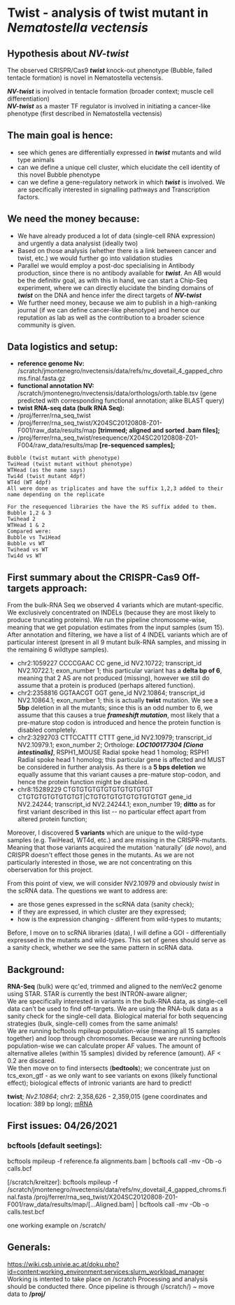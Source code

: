 # Twist - analysis of twist mutant in *Nematostella vectensis*   


## Hypothesis about ***NV-twist***   
The observed CRISPR/Cas9 ***twist*** knock-out phenotype (Bubble, failed tentacle formation) is novel in Nematostella vectensis. 

***NV-twist*** is involved in tentacle formation (broader context; muscle cell differentiation)   
***NV-twist*** as a master TF regulator is involved in initiating a cancer-like phenotype (first described in Nematostella vectensis)

## The main goal is hence:   
- see which genes are differentially expressed in ***twist*** mutants and wild type animals
- can we define a unique cell cluster, which elucidate the cell identity of this novel Bubble phenotype   
- can we define a gene-regulatory network in which ***twist*** is involved. We are specifically interested in signalling pathways and Transcription factors.   

## We need the money because:   
- We have already produced a lot of data (single-cell RNA expression) and urgently a data analysist (ideally two)   
- Based on those analysis (whether there is a link between cancer and twist, etc.) we would further go into validation studies   
- Parallel we would employ a post-doc specialising in Antibody production, since there is no antibody available for ***twist***. An AB would be the definitiv goal, as with this in hand, we can start a Chip-Seq experiment, where we can directly elucidate the binding domains of ***twist*** on the DNA and hence infer the direct targets of ***NV-twist***  
- We further need money, because we aim to publish in a high-ranking journal (if we can define cancer-like phenotype) and hence our reputation as lab as well as the contribution to a broader science community is given. 


## Data logistics and setup:  

- **reference genome Nv:** /scratch/jmontenegro/nvectensis/data/refs/nv_dovetail_4_gapped_chroms.final.fasta.gz  
- **functional annotation NV:** /scratch/jmontenegro/nvectensis/data/orthologs/orth.table.tsv (gene predicted with corresponding functional annotation; alike BLAST query)   
- **twist RNA-seq data (bulk RNA Seq):**  
-  /proj/ferrer/rna_seq_twist   
-  /proj/ferrer/rna_seq_twist/X204SC20120808-Z01-F001/raw_data/results/map **[trimmed; aligned and sorted .bam files];** 
-  /proj/ferrer/rna_seq_twist/resequence/X204SC20120808-Z01-F004/raw_data/results/map **[re-sequenced samples];**  

~~~~~~~~~~~~~~~~~~~~~~~~~~~~~~~~~~~~~~~~~~~~~~~~~~~~~~~~~~~~~~~~~~~~~~~~~~~~~~~~~~~
Bubble (twist mutant with phenotype)  
TwiHead (twist mutant without phenotype)  
WTHead (as the name says)  
Twi4d (twist mutant 4dpf)  
WT4d (WT 4dpf)     
All were done as triplicates and have the suffix 1,2,3 added to their name depending on the replicate   

For the resequenced libraries the have the RS suffix added to them.   
Bubble 1,2 & 3   
Twihead 2  
WTHead 1 & 2  
Compared were:  
Bubble vs TwiHead  
Bubble vs WT  
Twihead vs WT  
Twi4d vs WT    
~~~~~~~~~~~~~~~~~~~~~~~~~~~~~~~~~~~~~~~~~~~~~~~~~~~~~~~~~~~~~~~~~~~~~~~~~~~~~~~~~~~~~

## First summary about the CRISPR-Cas9 Off-targets approach:   
From the bulk-RNA Seq we observed 4 variants which are mutant-specific. We exclusively concentrated on INDELs (because they are most likely to produce truncating proteins). We run the pipeline chromosome-wise, meaning that we get population estimates from the input samples (sum 15). After annotation and filtering, we have a list of 4 INDEL variants which are of particular interest (present in all 9 mutant bulk-RNA samples, and missing in the remaining 6 wildtype samples).   
- chr2:1059227	CCCCGAAC	CC	gene_id NV2.10722; transcript_id NV2.10722.1; exon_number 1; this particular variant has a **delta bp of 6**, meaning that 2 AS are not produced (missing), however we still do assume that a protein is produced (perhaps altered function).  
- chr2:2358816	GGTAACGT	GGT	gene_id NV2.10864; transcript_id NV2.10864.1; exon_number 1; this is actually **twist** mutation. We see a **5bp** deletion in all the mutants; since this is an odd number to 6, we assume that this causes a true ***frameshift mutation***, most likely that a pre-mature stop codon is introduced and hence the protein function is disabled completely.  
- chr2:3292703	CTTCCATTT	CTTT	gene_id NV2.10979; transcript_id NV2.10979.1; exon_number 2; Orthologe: ***LOC100177304 [Ciona intestinalis]***, RSPH1_MOUSE Radial spoke head 1 homolog; RSPH1 Radial spoke head 1 homolog; this particular gene is affected and MUST be considered in further analysis. As there is a **5 bps deletion** we equally assume that this variant causes a pre-mature stop-codon, and hence the protein function might be disabled.   
- chr8:15289229	CTGTGTGTGTGTGTGTGTGTGT	CTGTGTGTGTGTGTGT|CTGTGTGTGTGTGTGTGTGT	gene_id NV2.24244; transcript_id NV2.24244.1; exon_number 19; **ditto** as for first variant described in this list -- no particular effect apart from altered protein function;  

Moreover, I discovered **5 variants** which are unique to the wild-type samples (e.g. TwiHead, WT4d, etc.) and are missing in the CRISPR-mutants. Meaning that those variants acquired the mutation 'naturally' (*de novo*), and CRISPR doesn't effect those genes in the mutants. As we are not particularly interested in those, we are not concentrating on this oberservation for this project.   

From this point of view, we will consider NV2.10979 and obviously *twist* in the scRNA data. The questions we want to address are: 
- are those genes expressed in the scRNA data (sanity check);
- if they are expressed, in which cluster are they expressed;
- how is the expression changing - different from wild-types to mutants;   


Before, I move on to scRNA libraries (data), I will define a GOI - differentially expressed in the mutants and wild-types. This set of genes should serve as a sanity check, whether we see the same pattern in scRNA data. 


## Background:
**RNA-Seq** (bulk) were qc'ed, trimmed and aligned to the nemVec2 genome using STAR. STAR is currently the best INTRON-aware aligner;  
We are specifically interested in variants in the bulk-RNA data, as single-cell data can't be used to find off-targets. We are using the RNA-bulk data as a sanity check for the single-cell data. Biological material for both sequencing strategies (bulk, single-cell) comes from the same animals!  
We are running bcftools mpileup population-wise (meaning all 15 samples together) and loop through chromosomes. Because we are running bcftools population-wise we can calculate proper AF values. The amount of alternative alleles (within 15 samples) divided by reference (amount). AF < 0.2 are discared.  
We then move on to find intersects (**bedtools**); we concentrate just on tcs_exon_gtf - as we only want to see variants on exons (likely functional effect); biological effects of intronic variants are hard to predict!   

**twist**; *Nv2.10864*; chr2: 2,358,626 - 2,359,015 (gene coordinates and location: 389 bp long); [mRNA](https://simrbase.stowers.org/feature/Nematostella/vectensis/mRNA/NVEC200_000161_1.1)

## First issues: 04/26/2021  
### bcftools [default seetings]:
bcftools mpileup -f reference.fa alignments.bam | bcftools call -mv -Ob -o calls.bcf   

[/scratch/kreitzer]: bcftools mpileup -f /scratch/jmontenegro/nvectensis/data/refs/nv_dovetail_4_gapped_chroms.final.fasta  /proj/ferrer/rna_seq_twist/X204SC20120808-Z01-F001/raw_data/results/map/[...Aligned.bam] | bcftools call -mv -Ob -o calls.test.bcf  

one working example on /scratch/  

## Generals:  
https://wiki.csb.univie.ac.at/doku.php?id=content:working_environment:services:slurm_workload_manager   
Working is intented to take place on /scratch
Processing and analysis should be conducted there. Once pipeline is through (/scratch/) ~ move data to **/proj/**
